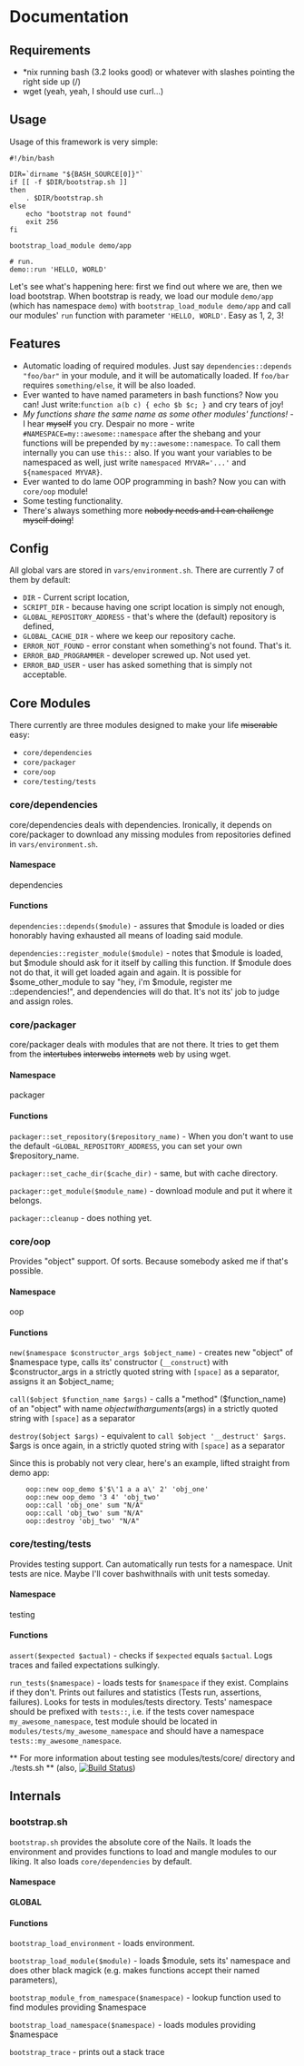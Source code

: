 # Documentation

## Requirements

- *nix running bash (3.2 looks good) or whatever with slashes pointing the right side up (/)
- wget (yeah, yeah, I should use curl...)

## Usage

Usage of this framework is very simple:

```
#!/bin/bash

DIR=`dirname "${BASH_SOURCE[0]}"`
if [[ -f $DIR/bootstrap.sh ]]
then
    . $DIR/bootstrap.sh
else
    echo "bootstrap not found"
    exit 256
fi

bootstrap_load_module demo/app

# run.
demo::run 'HELLO, WORLD'
```

Let's see what's happening here: first we find out where we are, then we load bootstrap. When bootstrap is ready, we load our module `demo/app` (which has namespace `demo`) with `bootstrap_load_module demo/app` and call our modules' `run` function with parameter `'HELLO, WORLD'`. Easy as 1, 2, 3!

## Features

- Automatic loading of required modules. Just say `dependencies::depends "foo/bar"` in your module, and it will be automatically loaded. If `foo/bar` requires `something/else`, it will be also loaded.
- Ever wanted to have named parameters in bash functions? Now you can! Just write:`function a(b c) { echo $b $c; }` and cry tears of joy!
- *My functions share the same name as some other modules' functions!* - I hear ~~myself~~ you cry. Despair no more - write `#NAMESPACE=my::awesome::namespace` after the shebang and your functions will be prepended by `my::awesome::namespace`. To call them internally you can use `this::` also. If you want your variables to be namespaced as well, just write `namespaced MYVAR='...'` and `${namespaced MYVAR}`.
- Ever wanted to do lame OOP programming in bash? Now you can with `core/oop` module!
- Some testing functionality.
- There's always something more ~~nobody needs and I can challenge myself doing~~!

## Config

All global vars are stored in `vars/environment.sh`. There are currently 7 of them by default:

- `DIR` - Current script location,
- `SCRIPT_DIR` - because having one script location is simply not enough,
- `GLOBAL_REPOSITORY_ADDRESS` - that's where the (default) repository is defined,
- `GLOBAL_CACHE_DIR` - where we keep our repository cache.
- `ERROR_NOT_FOUND` - error constant when something's not found. That's it.
- `ERROR_BAD_PROGRAMMER` - developer screwed up. Not used yet.
- `ERROR_BAD_USER` - user has asked something that is simply not acceptable.

## Core Modules

There currently are three modules designed to make your life ~~miserable~~ easy:
- `core/dependencies`
- `core/packager`
- `core/oop`
- `core/testing/tests`

### core/dependencies

core/dependencies deals with dependencies. Ironically, it depends on core/packager to download any missing modules from repositories defined in `vars/environment.sh`.

#### Namespace
dependencies

#### Functions
`dependencies::depends($module)` - assures that $module is loaded or dies honorably having exhausted all means of loading said module.

`dependencies::register_module($module)` - notes that $module is loaded, but $module should ask for it itself by calling this function. If $module does not do that, it will get loaded again and again. It is possible for $some_other_module to say "hey, i'm $module, register me ::dependencies!", and dependencies will do that. It's not its' job to judge and assign roles.

### core/packager

core/packager deals with modules that are not there. It tries to get them from the ~~intertubes~~ ~~interwebs~~ ~~internets~~ web by using wget.

#### Namespace
packager

#### Functions

`packager::set_repository($repository_name)` - When you don't want to use the default -`GLOBAL_REPOSITORY_ADDRESS`, you can set your own $repository_name.

`packager::set_cache_dir($cache_dir)` - same, but with cache directory.

`packager::get_module($module_name)` - download module and put it where it belongs.

`packager::cleanup` - does nothing yet.

### core/oop

Provides "object" support. Of sorts. Because somebody asked me if that's possible.

#### Namespace
oop

#### Functions
`new($namespace $constructor_args $object_name)` - creates new "object" of $namespace type, calls its' constructor (`__construct`) with $constructor_args in a strictly quoted string with `[space]` as a separator, assigns it an $object_name;

`call($object $function_name $args)` - calls a "method" ($function_name) of an "object" with name $object with arguments ($args) in a strictly quoted string with `[space]` as a separator

`destroy($object $args)` - equivalent to `call $object '__destruct' $args`. $args is once again, in a strictly quoted string with `[space]` as a separator

Since this is probably not very clear, here's an example, lifted straight from demo app:
```
    oop::new oop_demo $'$\'1 a a a\' 2' 'obj_one'
    oop::new oop_demo '3 4' 'obj_two'
    oop::call 'obj_one' sum "N/A"
    oop::call 'obj_two' sum "N/A"
    oop::destroy 'obj_two' "N/A"
```

### core/testing/tests

Provides testing support. Can automatically run tests for a namespace. Unit tests are nice. Maybe I'll cover bashwithnails with unit tests someday.

#### Namespace
testing

#### Functions
`assert($expected $actual)` - checks if `$expected` equals `$actual`. Logs traces and failed expectations sulkingly.

`run_tests($namespace)` - loads tests for `$namespace` if they exist. Complains if they don't. 
Prints out failures and statistics (Tests run, assertions, failures). 
Looks for tests in modules/tests directory.
Tests' namespace should be prefixed with `tests::`, 
i.e. if the tests cover namespace `my_awesome_namespace`, test module should be located in `modules/tests/my_awesome_namespace`
and should have a namespace `tests::my_awesome_namespace`.

** For more information about testing see modules/tests/core/ directory and ./tests.sh  **
(also, 
[![Build Status](https://travis-ci.org/mindaugasbarysas/bashwithnails.svg?branch=master)](https://travis-ci.org/mindaugasbarysas/bashwithnails))
## Internals

### bootstrap.sh

`bootstrap.sh` provides the absolute core of the Nails. It loads the environment and provides functions to load and mangle modules to our liking. It also loads `core/dependencies` by default.

#### Namespace
**GLOBAL**

#### Functions
`bootstrap_load_environment` - loads environment.

`bootstrap_load_module($module)` - loads $module, sets its' namespace and does other black magick (e.g. makes functions accept their named parameters),

`bootstrap_module_from_namespace($namespace)` - lookup function used to find modules providing $namespace

`bootstrap_load_namespace($namespace)` - loads modules providing $namespace

`bootstrap_trace` - prints out a stack trace
